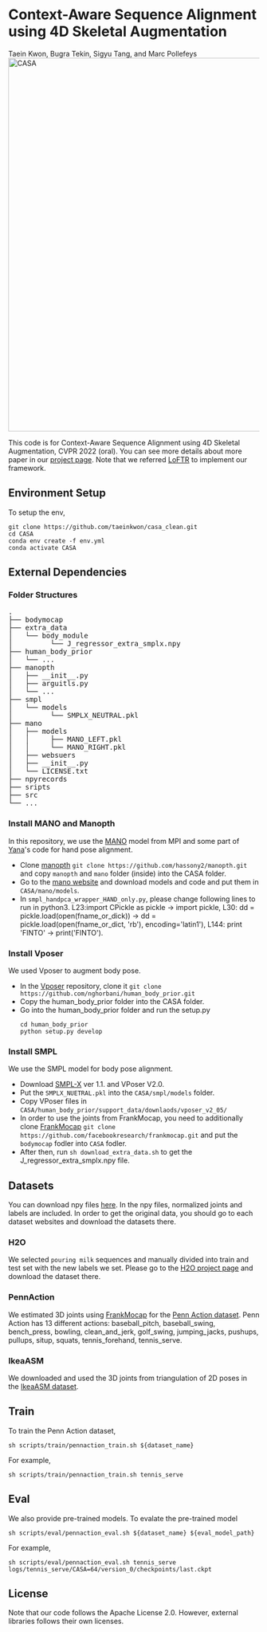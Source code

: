 # Context-Aware Sequence Alignment using 4D Skeletal Augmentation
Taein Kwon, Bugra Tekin, Sigyu Tang, and Marc Pollefeys
<img src="baseball_swing.gif" alt="CASA" width="750"/>

This code is for Context-Aware Sequence Alignment using 4D Skeletal Augmentation, CVPR 2022 (oral). You can see more details about more paper in our [project page](https://taeinkwon.com/projects/casa/). Note that we referred [LoFTR](https://github.com/zju3dv/LoFTR) to implement our framework.

## Environment Setup
To setup the env, 
```
git clone https://github.com/taeinkwon/casa_clean.git
cd CASA
conda env create -f env.yml
conda activate CASA
```

## External Dependencies

### Folder Structures
<pre>
.
├── bodymocap
├── extra_data
│   └── body_module
│         └── J_regressor_extra_smplx.npy
├── human_body_prior
│   └── ...
├── manopth
│   ├── __init__.py
│   ├── arguitls.py
│   └── ...
├── smpl
│   └── models
│         └── SMPLX_NEUTRAL.pkl
├── mano 
│   ├── models
│   │     ├── MANO_LEFT.pkl
│   │     └── MANO_RIGHT.pkl
│   ├── websuers
│   ├── __init__.py
│   └── LICENSE.txt
├── npyrecords
├── sripts
├── src
└── ...
</pre>

### Install MANO and Manopth
In this repository, we use the [MANO](https://mano.is.tue.mpg.de/) model from MPI and some part of [Yana](https://hassony2.github.io/)'s code for hand pose alignment.
- Clone [manopth](https://github.com/hassony2/manopth) ```git clone https://github.com/hassony2/manopth.git``` and copy ```manopth``` and ```mano``` folder (inside) into the CASA folder.
- Go to the [mano website](https://mano.is.tue.mpg.de/) and download models and code and put them in ```CASA/mano/models```.
- In ```smpl_handpca_wrapper_HAND_only.py```, please change following lines to run in python3. L23:import CPickle as pickle -> import pickle, L30: dd = pickle.load(open(fname_or_dick)) -> dd = pickle.load(open(fname_or_dict, 'rb'), encoding='latin1'), L144: print 'FINTO' -> print('FINTO').

### Install Vposer
We used Vposer to augment body pose.
- In the [Vposer](https://github.com/nghorbani/human_body_prior) repository, clone it ```git clone https://github.com/nghorbani/human_body_prior.git```
- Copy the human_body_prior folder into the CASA folder.
- Go into the human_body_prior folder and run the setup.py
  ```
  cd human_body_prior
  python setup.py develop
  ```

### Install SMPL
We use the SMPL model for body pose alignment.
- Download [SMPL-X](https://smpl-x.is.tue.mpg.de/) ver 1.1. and VPoser V2.0. 
- Put the ```SMPLX_NUETRAL.pkl``` into the ```CASA/smpl/models``` folder. 
- Copy VPoser files in ```CASA/human_body_prior/support_data/downlaods/vposer_v2_05/```
- In order to use the joints from FrankMocap, you need to additionally clone [FrankMocap](https://github.com/facebookresearch/frankmocap) ```git clone https://github.com/facebookresearch/frankmocap.git``` and put the ```bodymocap``` fodler into ```CASA``` fodler. 
- After then, run ```sh download_extra_data.sh``` to get the J_regressor_extra_smplx.npy file.

## Datasets
You can download npy files [here](https://drive.google.com/file/d/16Kgy8iESC-0YwqELxfE9mWu24Jxzsu1C/view?usp=sharing). In the npy files, normalized joints and labels are included. In order to get the original data, you should go to each dataset websites and download the datasets there.

### H2O
We selected ```pouring milk``` sequences and manually divided into train and test set with the new labels we set. Please go to the [H2O project page](https://taeinkwon.com/projects/h2o/) and download the dataset there.

### PennAction
We estimated 3D joints using [FrankMocap](https://github.com/facebookresearch/frankmocap) for the [Penn Action dataset](https://dreamdragon.github.io/PennAction/). Penn Action has 13 different actions: baseball_pitch, baseball_swing, bench_press, bowling, clean_and_jerk, golf_swing, jumping_jacks, pushups, pullups, situp, squats, tennis_forehand, tennis_serve.

### IkeaASM
We downloaded and used the 3D joints from triangulation of 2D poses in the [IkeaASM dataset](https://ikeaasm.github.io/).

## Train
To train the Penn Action dataset,
```
sh scripts/train/pennaction_train.sh ${dataset_name}
```
For example,
```
sh scripts/train/pennaction_train.sh tennis_serve
```

## Eval
We also provide pre-trained models. To evalate the pre-trained model

```
sh scripts/eval/pennaction_eval.sh ${dataset_name} ${eval_model_path}
```
For example,
```
sh scripts/eval/pennaction_eval.sh tennis_serve logs/tennis_serve/CASA=64/version_0/checkpoints/last.ckpt
```

## License
Note that our code follows the Apache License 2.0. However, external libraries follows their own licenses.